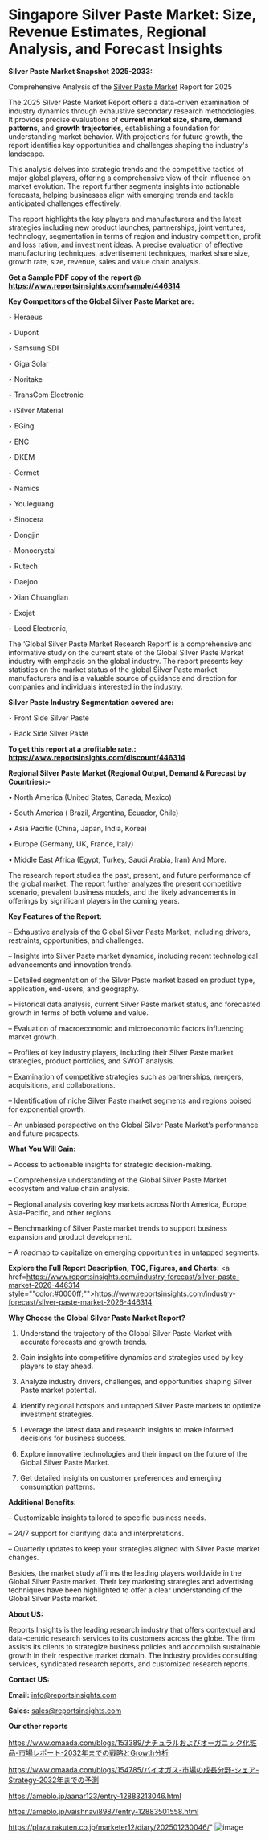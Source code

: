 # Singapore Silver Paste Market: Size, Revenue Estimates, Regional Analysis, and Forecast Insights

<strong>Silver Paste Market Snapshot 2025-2033:</strong>

Comprehensive Analysis of the <a href=https://www.reportsinsights.com/sample/446314>Silver Paste Market</a> Report for 2025

The 2025 Silver Paste Market Report offers a data-driven examination of industry dynamics through exhaustive secondary research methodologies. It provides precise evaluations of <strong>current market size, share, demand patterns</strong>, and <strong>growth trajectories</strong>, establishing a foundation for understanding market behavior. With projections for future growth, the report identifies key opportunities and challenges shaping the industry's landscape.

This analysis delves into strategic trends and the competitive tactics of major global players, offering a comprehensive view of their influence on market evolution. The report further segments insights into actionable forecasts, helping businesses align with emerging trends and tackle anticipated challenges effectively.

The report highlights the key players and manufacturers and the latest strategies including new product launches, partnerships, joint ventures, technology, segmentation in terms of region and industry competition, profit and loss ration, and investment ideas. A precise evaluation of effective manufacturing techniques, advertisement techniques, market share size, growth rate, size, revenue, sales and value chain analysis.

<strong>Get a Sample PDF copy of the report @ <a href=https://www.reportsinsights.com/sample/446314 style=color:#0000ff;>https://www.reportsinsights.com/sample/446314</a></strong>

<strong>Key Competitors of the Global Silver Paste Market are:</strong>

‣ Heraeus

‣ Dupont

‣ Samsung SDI

‣ Giga Solar

‣ Noritake

‣ TransCom Electronic

‣ iSilver Material

‣ EGing

‣ ENC

‣ DKEM

‣ Cermet

‣ Namics

‣ Youleguang

‣ Sinocera

‣ Dongjin

‣ Monocrystal

‣ Rutech

‣ Daejoo

‣ Xian Chuanglian

‣ Exojet

‣ Leed Electronic,

The ‘Global Silver Paste Market Research Report’ is a comprehensive and informative study on the current state of the Global Silver Paste Market industry with emphasis on the global industry. The report presents key statistics on the market status of the global Silver Paste market manufacturers and is a valuable source of guidance and direction for companies and individuals interested in the industry.

<strong>Silver Paste Industry Segmentation covered are:</strong>

‣ Front Side Silver Paste

‣ Back Side Silver Paste

<strong>To get this report at a profitable rate.: <a href=https://www.reportsinsights.com/discount/446314 style=color:#0000ff;>https://www.reportsinsights.com/discount/446314</a></strong>

<strong>Regional Silver Paste Market (Regional Output, Demand &amp; Forecast by Countries):-</strong>

• North America (United States, Canada, Mexico)

• South America ( Brazil, Argentina, Ecuador, Chile)

• Asia Pacific (China, Japan, India, Korea)

• Europe (Germany, UK, France, Italy)

• Middle East Africa (Egypt, Turkey, Saudi Arabia, Iran) And More.

The research report studies the past, present, and future performance of the global market. The report further analyzes the present competitive scenario, prevalent business models, and the likely advancements in offerings by significant players in the coming years.

<strong>Key Features of the Report:</strong>

– Exhaustive analysis of the Global Silver Paste Market, including drivers, restraints, opportunities, and challenges.

– Insights into Silver Paste market dynamics, including recent technological advancements and innovation trends.

– Detailed segmentation of the Silver Paste market based on product type, application, end-users, and geography.

– Historical data analysis, current Silver Paste market status, and forecasted growth in terms of both volume and value.

– Evaluation of macroeconomic and microeconomic factors influencing market growth.

– Profiles of key industry players, including their Silver Paste market strategies, product portfolios, and SWOT analysis.

– Examination of competitive strategies such as partnerships, mergers, acquisitions, and collaborations.

– Identification of niche Silver Paste market segments and regions poised for exponential growth.

– An unbiased perspective on the Global Silver Paste Market’s performance and future prospects.

<strong>What You Will Gain:</strong>

– Access to actionable insights for strategic decision-making.

– Comprehensive understanding of the Global Silver Paste Market ecosystem and value chain analysis.

– Regional analysis covering key markets across North America, Europe, Asia-Pacific, and other regions.

– Benchmarking of Silver Paste market trends to support business expansion and product development.

– A roadmap to capitalize on emerging opportunities in untapped segments.

<strong>Explore the Full Report Description, TOC, Figures, and Charts:</strong>
<a href=https://www.reportsinsights.com/industry-forecast/silver-paste-market-2026-446314 style=""color:#0000ff;"">https://www.reportsinsights.com/industry-forecast/silver-paste-market-2026-446314</a>

<strong>Why Choose the Global Silver Paste Market Report?</strong>

1. Understand the trajectory of the Global Silver Paste Market with accurate forecasts and growth trends.

2. Gain insights into competitive dynamics and strategies used by key players to stay ahead.

3. Analyze industry drivers, challenges, and opportunities shaping Silver Paste market potential.

4. Identify regional hotspots and untapped Silver Paste markets to optimize investment strategies.

5. Leverage the latest data and research insights to make informed decisions for business success.

6. Explore innovative technologies and their impact on the future of the Global Silver Paste Market.

7. Get detailed insights on customer preferences and emerging consumption patterns.

<strong>Additional Benefits:</strong>

– Customizable insights tailored to specific business needs.

– 24/7 support for clarifying data and interpretations.

– Quarterly updates to keep your strategies aligned with Silver Paste market changes.

Besides, the market study affirms the leading players worldwide in the Global Silver Paste market. Their key marketing strategies and advertising techniques have been highlighted to offer a clear understanding of the Global Silver Paste market.

<strong><strong>About US</strong>:</strong>

Reports Insights is the leading research industry that offers contextual and data-centric research services to its customers across the globe. The firm assists its clients to strategize business policies and accomplish sustainable growth in their respective market domain. The industry provides consulting services, syndicated research reports, and customized research reports.

<strong>Contact US:</strong>

<p class=><b>Email:</b> <a href=mailto:info@reportsinsights.com>info@reportsinsights.com</a></p>
<p class=><b>Sales:</b> <a href=mailto:sales@reportsinsights.com>sales@reportsinsights.com</a></p>

<strong>Our other reports</strong>

<a href=https://www.omaada.com/blogs/153389/ナチュラルおよびオーガニック化粧品-市場レポート-2032年までの戦略とGrowth分析>https://www.omaada.com/blogs/153389/ナチュラルおよびオーガニック化粧品-市場レポート-2032年までの戦略とGrowth分析</a>

<a href=https://www.omaada.com/blogs/154785/バイオガス-市場の成長分野-シェア-Strategy-2032年までの予測>https://www.omaada.com/blogs/154785/バイオガス-市場の成長分野-シェア-Strategy-2032年までの予測</a>

<a href=https://ameblo.jp/aanar123/entry-12883213046.html>https://ameblo.jp/aanar123/entry-12883213046.html</a>

<a href=https://ameblo.jp/vaishnavi8987/entry-12883501558.html>https://ameblo.jp/vaishnavi8987/entry-12883501558.html</a>

<a href=https://plaza.rakuten.co.jp/marketer12/diary/202501230046/>https://plaza.rakuten.co.jp/marketer12/diary/202501230046/</a>"
![image](https://github.com/user-attachments/assets/8f4ed786-b99c-4f93-bcb2-96ce17063522)
